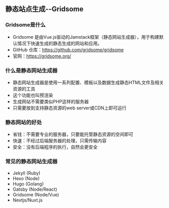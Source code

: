 ## 静态站点生成--Gridsome

### Gridsome是什么

- Gridsome 是由Vue.js驱动的Jamstack框架（静态网站生成器），用于构建默认情况下快速生成的静态生成的网站和应用。
- GitHub 仓库：https://github.com/gridsome/gridsome
- 官网：https://gridsome.org/

### 什么是静态网站生成器

- 静态网站生成器是使用一系列配置、模板以及数据生成静态HTML文件及相关资源的工具
- 这个功能也叫预渲染
- 生成网站不需要类似PHP这样的服务器
- 只需要放到支持静态资源的web server或CDN上即可运行

### 静态网站的好处

- 省钱：不需要专业的服务器，只要能托管静态资源的空间即可
- 快速：不经过后端服务器的处理，只需传输内容
- 安全：没有后端程序的执行，自然会更安全

### 常见的静态网站生成器

- Jekyll (Ruby)
- Hexo (Node)
- Hugo (Golang)
- Gatsby (Node/React)
- Gridsome (Node/Vue)
- Nextjs/Nuxt.js


